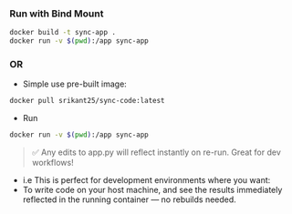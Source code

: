 ### Run with Bind Mount

```bash
docker build -t sync-app .
docker run -v $(pwd):/app sync-app
```

### OR 

- Simple use pre-built image:

```bash
docker pull srikant25/sync-code:latest
```
- Run

```bash
docker run -v $(pwd):/app sync-app
```

> ✅ Any edits to app.py will reflect instantly on re-run. Great for dev workflows!
- i.e This is perfect for development environments where you want:
- To write code on your host machine, and see the results immediately reflected in the running container — no rebuilds needed.